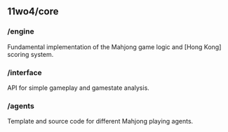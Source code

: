 ## 11wo4/core

### /engine

Fundamental implementation of the Mahjong game logic and [Hong Kong] scoring system.

### /interface

API for simple gameplay and gamestate analysis.

### /agents

Template and source code for different Mahjong playing agents.
